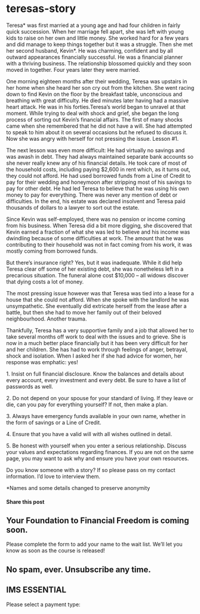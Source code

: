 # teresas-story
Teresa\* was first married at a young age and had four children in fairly quick succession. When her marriage fell apart, she was left with young kids to raise on her own and little money. She worked hard for a few years and did manage to keep things together but it was a struggle. Then she met her second husband, Kevin\*. He was charming, confident and by all outward appearances financially successful. He was a financial planner with a thriving business. The relationship blossomed quickly and they soon moved in together. Four years later they were married.

One morning eighteen months after their wedding, Teresa was upstairs in her home when she heard her son cry out from the kitchen. She went racing down to find Kevin on the floor by the breakfast table, unconscious and breathing with great difficulty. He died minutes later having had a massive heart attack. He was in his forties.Teresa’s world began to unravel at that moment. While trying to deal with shock and grief, she began the long process of sorting out Kevin’s financial affairs. The first of many shocks came when she remembered that he did not have a will. She had attempted to speak to him about it on several occasions but he refused to discuss it. Now she was angry with herself for not pressing the issue. Lesson #1.

The next lesson was even more difficult: He had virtually no savings and was awash in debt. They had always maintained separate bank accounts so she never really knew any of his financial details. He took care of most of the household costs, including paying $2,600 in rent which, as it turns out, they could not afford. He had used borrowed funds from a Line of Credit to pay for their wedding and honeymoon after stripping most of his savings to pay for other debt. He had led Teresa to believe that he was using his own money to pay for everything. There was never any mention of debt or difficulties. In the end, his estate was declared insolvent and Teresa paid thousands of dollars to a lawyer to sort out the estate.

Since Kevin was self-employed, there was no pension or income coming from his business. When Teresa did a bit more digging, she discovered that Kevin earned a fraction of what she was led to believe and his income was dwindling because of some difficulties at work. The amount that he was contributing to their household was not in fact coming from his work, it was mostly coming from borrowed funds.

But there’s insurance right? Yes, but it was inadequate. While it did help Teresa clear off some of her existing debt, she was nonetheless left in a precarious situation. The funeral alone cost $10,000 – all widows discover that dying costs a lot of money.

The most pressing issue however was that Teresa was tied into a lease for a house that she could not afford. When she spoke with the landlord he was unsympathetic. She eventually did extricate herself from the lease after a battle, but then she had to move her family out of their beloved neighbourhood. Another trauma.

Thankfully, Teresa has a very supportive family and a job that allowed her to take several months off work to deal with the issues and to grieve. She is now in a much better place financially but it has been very difficult for her and her children. She has had to work through feelings of anger, betrayal, shock and isolation. When I asked her if she had advice for women, her response was emphatic: yes!

1\. Insist on full financial disclosure. Know the balances and details about every account, every investment and every debt. Be sure to have a list of passwords as well.

2\. Do not depend on your spouse for your standard of living. If they leave or die, can you pay for everything yourself? If not, then make a plan.

3\. Always have emergency funds available in your own name, whether in the form of savings or a Line of Credit.

4\. Ensure that you have a valid will with all wishes outlined in detail.

5\. Be honest with yourself when you enter a serious relationship. Discuss your values and expectations regarding finances. If you are not on the same page, you may want to ask why and ensure you have your own resources.

Do you know someone with a story? If so please pass on my contact information. I’d love to interview them.

\*Names and some details changed to preserve anonymity

#### Share this post

## Your Foundation to Financial Freedom is coming soon.

Please complete the form to add your name to the wait list. We’ll let you know as soon as the course is released!

## No spam, ever. Unsubscribe any time.

## IMS ESSENTIAL

Please select a payment type: